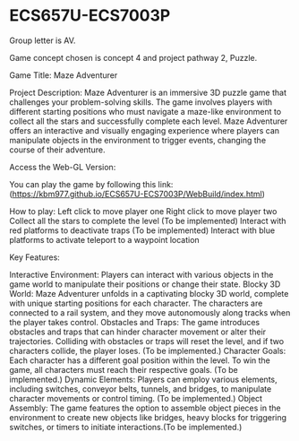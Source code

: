 # ECS657U-ECS7003P
Group letter is AV.

Game concept chosen is concept 4 and project pathway 2, Puzzle.

Game Title: Maze Adventurer

Project Description:
Maze Adventurer is an immersive 3D puzzle game that challenges your problem-solving skills. The game involves players with different starting positions who must navigate a maze-like environment to collect all the stars and successfully complete each level. Maze Adventurer offers an interactive and visually engaging experience where players can manipulate objects in the environment to trigger events, changing the course of their adventure.

Access the Web-GL Version:

You can play the game by following this link: (https://kbm977.github.io/ECS657U-ECS7003P/WebBuild/index.html)

How to play:
Left click to move player one
Right click to move player two
Collect all the stars to complete the level (To be implemented)
Interact with red platforms to deactivate traps (To be implemented)
Interact with blue platforms to activate teleport to a waypoint location

Key Features:

Interactive Environment: Players can interact with various objects in the game world to manipulate their positions or change their state.
Blocky 3D World: Maze Adventurer unfolds in a captivating blocky 3D world, complete with unique starting positions for each character. The characters are connected to a rail system, and they move autonomously along tracks when the player takes control.
Obstacles and Traps: The game introduces obstacles and traps that can hinder character movement or alter their trajectories. Colliding with obstacles or traps will reset the level, and if two characters collide, the player loses. (To be implemented.)
Character Goals: Each character has a different goal position within the level. To win the game, all characters must reach their respective goals. (To be implemented.)
Dynamic Elements: Players can employ various elements, including switches, conveyor belts, tunnels, and bridges, to manipulate character movements or control timing. (To be implemented.)
Object Assembly: The game features the option to assemble object pieces in the environment to create new objects like bridges, heavy blocks for triggering switches, or timers to initiate interactions.(To be implemented.)
